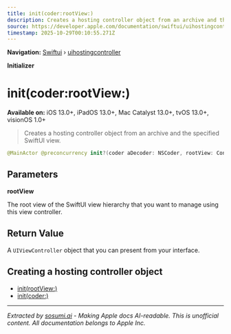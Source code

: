 ```yaml
---
title: init(coder:rootView:)
description: Creates a hosting controller object from an archive and the specified SwiftUI view.
source: https://developer.apple.com/documentation/swiftui/uihostingcontroller/init(coder:rootview:)
timestamp: 2025-10-29T00:10:55.271Z
---
```


**Navigation:** [Swiftui](/documentation/swiftui) › [uihostingcontroller](/documentation/swiftui/uihostingcontroller)

**Initializer**

# init(coder:rootView:)

**Available on:** iOS 13.0+, iPadOS 13.0+, Mac Catalyst 13.0+, tvOS 13.0+, visionOS 1.0+

> Creates a hosting controller object from an archive and the specified SwiftUI view.

```swift
@MainActor @preconcurrency init?(coder aDecoder: NSCoder, rootView: Content)
```

## Parameters

**rootView**

The root view of the SwiftUI view hierarchy that you want to manage using this view controller.



## Return Value

A `UIViewController` object that you can present from your interface.

## Creating a hosting controller object

- [init(rootView:)](/documentation/swiftui/uihostingcontroller/init(rootview:))
- [init(coder:)](/documentation/swiftui/uihostingcontroller/init(coder:))

---

*Extracted by [sosumi.ai](https://sosumi.ai) - Making Apple docs AI-readable.*
*This is unofficial content. All documentation belongs to Apple Inc.*
